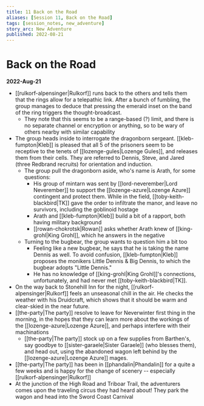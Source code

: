 ```yaml
---
title: 11 Back on the Road
aliases: [Session 11, Back on the Road]
tags: [session_notes, new_adventure]
story_arc: New Adventure
published: 2022-08-21
---
```

# Back on the Road
**2022-Aug-21**

- [[rulkorf-alpensinger|Rulkorf]] runs back to the others and tells them that the rings allow for a telepathic link. After a bunch of fumbling, the group manages to deduce that pressing the emerald inset on the band of the ring triggers the thought-broadcast.
	- They note that this seems to be a range-based (?) limit, and there is no separate channel or encryption or anything, so to be wary of others nearby with similar capability
- The group heads inside to interrogate the dragonborn sergeant. [[kleb-fumpton|Kleb]] is pleased that all 5 of the prisoners seem to be receptive to the tenets of [[lozenge-gules|Lozenge Gules]], and releases them from their cells. They are referred to Dennis, Steve, and Jared (three Redbrand recruits) for orientation and induction.
	- The group pull the dragonborn aside, who's name is Arath, for some questions:
		- His group of mintarn was sent by [[lord-neverember|Lord Neverember]] to support the [[lozenge-azure|Lozenge Azure]] contingent and protect them. While in the field, [[toby-keith-blackbird|TK]] gave the order to infiltrate the manor, and leave no survivors, including the goblinoid hostage
		- Arath and [[kleb-fumpton|Kleb]] build a bit of a rapport, both having military background
		- [[rowan-chokrotsk|Rowan]] asks whether Arath knew of [[king-grohl|King Grohl]], which he answers in the negative
	- Turning to the bugbear, the group wants to question him a bit too
		- Feeling like a new bugbear, he says that he is taking the name Dennis as well. To avoid confusion, [[kleb-fumpton|Kleb]] proposes the monikers Little Dennis & Big Dennis, to which the bugbear adopts "Little Dennis."
		- He has no knowledge of [[king-grohl|King Grohl]]'s connections, unfortunately, and had never met [[toby-keith-blackbird|TK]].
- On the way back to Stonehill Inn for the night, [[rulkorf-alpensinger|Rulkorf]] feels an unseasonal chill in the air. He checks the weather with his Druidcraft, which shows that it should be warm and clear-skied in the near future.
- [[the-party|The party]] resolve to leave for Neverwinter first thing in the morning, in the hopes that they can learn more about the workings of the [[lozenge-azure|Lozenge Azure]], and perhaps interfere with their machinations
	- [[the-party|The party]] stock up on a few supplies from Barthen's, say goodbye to [[sister-garaele|Sister Garaele]] (who blesses them), and head out, using the abandoned wagon left behind by the [[lozenge-azure|Lozenge Azure]] mages.
- [[the-party|The party]] has been in [[phandalin|Phandalin]] for a quite a few weeks and is happy for the change of scenery -- especially [[rulkorf-alpensinger|Rulkorf]]
- At the junction of the High Road and Triboar Trail, the adventurers comes upon the traveling circus they had heard about! They park the wagon and head into the Sword Coast Carnival